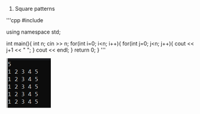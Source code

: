 1. Square patterns

'''cpp
#include<iostream>

using namespace std;

int main(){
	int n;
	cin >> n;
	for(int i=0; i<n; i++){
		for(int j=0; j<n; j++){
			cout << j+1 << " ";
		}
		cout << endl;
	}
	return 0;
}
'''

![alt text](image.png)
